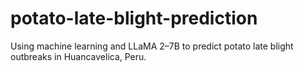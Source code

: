 # potato-late-blight-prediction
Using machine learning and LLaMA 2–7B to predict potato late blight outbreaks in Huancavelica, Peru.

